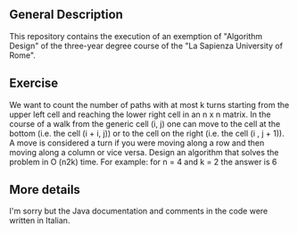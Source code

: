 ## General Description 
  This repository contains the execution of an exemption of "Algorithm Design" of the three-year degree course of the "La Sapienza University of  Rome".
## Exercise
  We want to count the number of paths with at most k turns starting from the upper left cell and reaching the lower right cell in an n x n matrix.
  In the course of a walk from the generic cell (i, j) one can move to the cell at the bottom (i.e. the cell (i + i, j)) 
  or to the cell on the right (i.e. the cell (i , j + 1)).
  A move is considered a turn if you were moving along a row and then moving along a column or vice versa.
  Design an algorithm that solves the problem in O (n2k) time.
  For example: for n = 4 and k = 2 the answer is 6
  
## More details
I'm sorry but the Java documentation and comments in the code were written in Italian.

  
  
